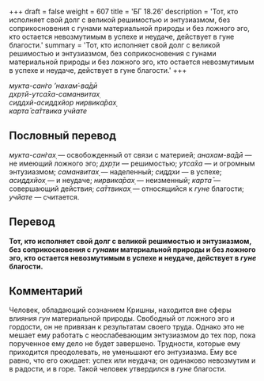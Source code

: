 +++
draft = false
weight = 607
title = 'БГ 18.26'
description = 'Тот, кто исполняет свой долг с великой решимостью и энтузиазмом, без соприкосновения с гунами материальной природы и без ложного эго, кто остается невозмутимым в успехе и неудаче, действует в гуне благости.'
summary = 'Тот, кто исполняет свой долг с великой решимостью и энтузиазмом, без соприкосновения с гунами материальной природы и без ложного эго, кто остается невозмутимым в успехе и неудаче, действует в гуне благости.'
+++

_мукта-сан̇го ’нахам̇-ва̄дӣ  
дхр̣тй-утса̄ха-саманвитах̣  
сиддхй-асиддхйор нирвика̄рах̣  
карта̄ са̄ттвика учйате_

## Пословный перевод

_мукта_\-_сан̇гах̣_ — освобожденный от связи с материей; _анахам_\-_ва̄дӣ_ — не имеющий ложного эго; _дхр̣ти_ — решимостью; _утса̄ха_ — и огромным энтузиазмом; _саманвитах̣_ — наделенный; _сиддхи_ — в успехе; _асиддхйох̣_ — и неудаче; _нирвика̄рах̣_ — неизменный; _карта̄_ — совершающий действия; _са̄ттвиках̣_ — относящийся к _гуне_ благости; _учйате_ — считается.

## Перевод

**Тот, кто исполняет свой долг с великой решимостью и энтузиазмом, без соприкосновения с _гунами_ материальной природы и без ложного эго, кто остается невозмутимым в успехе и неудаче, действует в _гуне_ благости.**

## Комментарий

Человек, обладающий сознанием Кришны, находится вне сферы влияния _гун_ материальной природы. Свободный от ложного эго и гордости, он не привязан к результатам своего труда. Однако это не мешает ему работать с неослабевающим энтузиазмом до тех пор, пока порученное ему дело не будет завершено. Трудности, которые ему приходится преодолевать, не уменьшают его энтузиазма. Ему все равно, что его ожидает: успех или неудача; он одинаково невозмутим и в радости, и в горе. Такой человек утвердился в _гуне_ благости.
